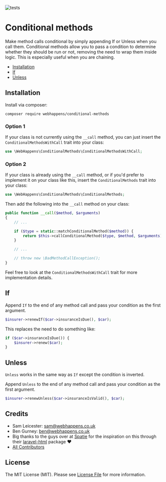 ![tests](https://github.com/webhappens/conditional-methods/workflows/tests/badge.svg)

# Conditional methods

Make method calls conditional by simply appending If or Unless when you call them. Conditional methods allow you to pass a condition to determine whether they should be run or not, removing the need to wrap them inside logic. This is especially useful when you are chaining.

 - [Installation](#installation)
 - [If](#if)
 - [Unless](#unless)

## Installation

Install via composer:

```shell
composer require webhappens/conditional-methods
```

### Option 1
If your class is not currently using the `__call` method, you can just insert the `ConditionalMethodsWithCall` trait into your class:

```php
use \WebHappens\ConditionalMethods\ConditionalMethodsWithCall;
```

### Option 2
If your class is already using the `__call` method, or if you'd prefer to implement it on your class like this, insert the `ConditionalMethods` trait into your class:

```php
use \WebHappens\ConditionalMethods\ConditionalMethods;
```

Then add the following into the `__call` method on your class:

```php
public function __call($method, $arguments)
{
    // ...

    if ($type = static::matchConditionalMethod($method)) {
        return $this->callConditionalMethod($type, $method, $arguments);
    }

    // ...

    // throw new \BadMethodCallException();
}
```

Feel free to look at the `ConditionalMethodsWithCall` trait for more implementation details.

## If

Append `If` to the end of any method call and pass your condition as the first argument.

```php
$insurer->renewIf($car->insuranceIsDue(), $car);
```

This replaces the need to do something like:

```php
if ($car->insuranceIsDue()) {
    $insurer->renew($car);
}
```

## Unless

`Unless` works in the same way as `If` except the condition is inverted.

Append `Unless` to the end of any method call and pass your condition as the first argument.

```php
$insurer->renewUnless($car->insuranceIsValid(), $car);
```

## Credits

- Sam Leicester: sam@webhappens.co.uk
- Ben Gurney: ben@webhappens.co.uk
- Big thanks to the guys over at [Spatie](https://spatie.be) for the inspiration on this through their [laravel-html](https://github.com/spatie/laravel-html) package ❤️
- [All Contributors](../../contributors)

## License

The MIT License (MIT). Please see [License File](LICENSE.md) for more information.
